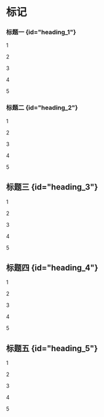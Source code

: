 # 标记

### 标题一 {id="heading_1"}
1

2

3

4

5

### 标题二 {id="heading_2"}

1

2

3

4

5

## 标题三 {id="heading_3"}

1

2

3

4

5

## 标题四 {id="heading_4"}

1

2

3

4

5

## 标题五 {id="heading_5"}

1

2

3

4

5


